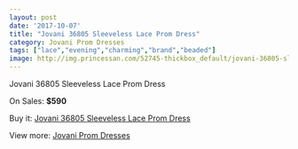 ```yaml
---
layout: post
date: '2017-10-07'
title: "Jovani 36805 Sleeveless Lace Prom Dress"
category: Jovani Prom Dresses
tags: ["lace","evening","charming","brand","beaded"]
image: http://img.princessan.com/52745-thickbox_default/jovani-36805-sleeveless-lace-prom-dress.jpg
---
```

Jovani 36805 Sleeveless Lace Prom Dress

On Sales: **$590**
<a href="https://www.princessan.com/en/jovani-prom-dresses/23764-jovani-36805-sleeveless-lace-prom-dress.html"><amp-img layout="responsive" width="600" height="600" src="//img.princessan.com/52745-thickbox_default/jovani-36805-sleeveless-lace-prom-dress.jpg" alt="Jovani 36805 Sleeveless Lace Prom Dress 0" /></a>
<a href="https://www.princessan.com/en/jovani-prom-dresses/23764-jovani-36805-sleeveless-lace-prom-dress.html"><amp-img layout="responsive" width="600" height="600" src="//img.princessan.com/52746-thickbox_default/jovani-36805-sleeveless-lace-prom-dress.jpg" alt="Jovani 36805 Sleeveless Lace Prom Dress 1" /></a>

Buy it: [Jovani 36805 Sleeveless Lace Prom Dress](https://www.princessan.com/en/jovani-prom-dresses/23764-jovani-36805-sleeveless-lace-prom-dress.html "Jovani 36805 Sleeveless Lace Prom Dress")

View more: [Jovani Prom Dresses](https://www.princessan.com/en/207-jovani-prom-dresses "Jovani Prom Dresses")